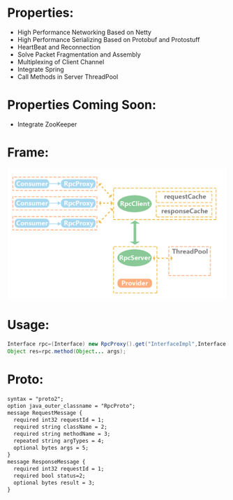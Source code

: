 # Properties:  
* High Performance Networking Based on Netty  
* High Performance Serializing Based on Protobuf and Protostuff  
* HeartBeat and Reconnection 
* Solve Packet Fragmentation and Assembly  
* Multiplexing of Client Channel   
* Integrate Spring  
* Call Methods in Server ThreadPool  

# Properties Coming Soon:  
* Integrate ZooKeeper   

# Frame:
![](https://github.com/bysoul/la-rpc/blob/master/display/frame.jpg)

# Usage:
```JAVA
Interface rpc=(Interface) new RpcProxy().get("InterfaceImpl",Interface.class);  
Object res=rpc.method(Object... args);
```
# Proto:
```
syntax = "proto2";
option java_outer_classname = "RpcProto";
message RequestMessage {
  required int32 requestId = 1;
  required string className = 2;
  required string methodName = 3;
  repeated string argTypes = 4;
  optional bytes args = 5;
}
message ResponseMessage {
  required int32 requestId = 1;
  required bool status=2;
  optional bytes result = 3;
}
```

